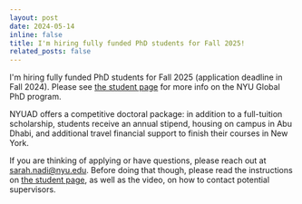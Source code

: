 ```yaml
---
layout: post
date: 2024-05-14
inline: false
title: I'm hiring fully funded PhD students for Fall 2025!
related_posts: false
---
```


I'm hiring fully funded PhD students for Fall 2025 (application deadline in Fall 2024). Please see [the student page](/apply) for more info on the NYU Global PhD program.

NYUAD offers a competitive doctoral package: in addition to a full-tuition scholarship, students receive an annual stipend, housing on campus in Abu Dhabi, and additional travel financial support to finish their courses in New York. 

If you are thinking of applying or have questions, please reach out at [sarah.nadi@nyu.edu](mailto:sarah.nadi@nyu.edu). Before doing that though, please read the instructions on [the student page](/apply), as well as the video, on how to contact potential supervisors.